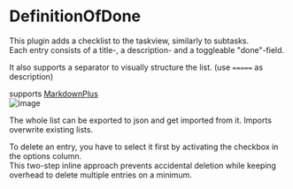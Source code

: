 # DefinitionOfDone

This plugin adds a checklist to the taskview, similarly to subtasks.  
Each entry consists of a title-, a description- and a toggleable "done"-field.

It also supports a separator to visually structure the list. (use `=====` as description)

supports [MarkdownPlus](https://github.com/creecros/MarkdownPlus)  
![image](https://github.com/Chaosmeister/DefinitionOfDone/assets/13346344/625da643-997c-416e-8e79-bdf2b6ce5cd2)

The whole list can be exported to json and get imported from it. Imports overwrite existing lists.

To delete an entry, you have to select it first by activating the checkbox in the options column.  
This two-step inline approach prevents accidental deletion while keeping overhead to delete multiple entries on a minimum.
